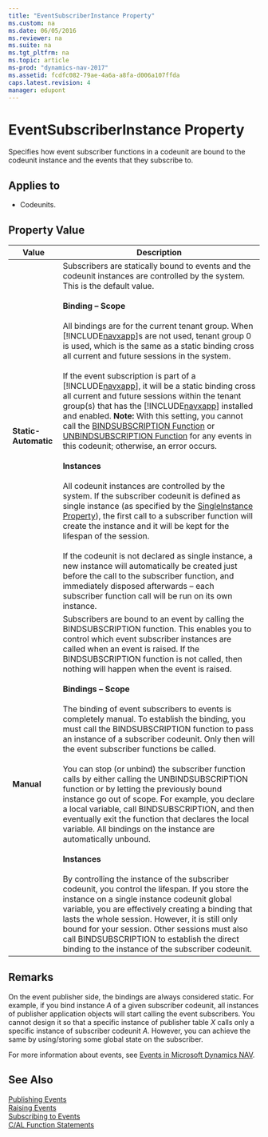 ```yaml
---
title: "EventSubscriberInstance Property"
ms.custom: na
ms.date: 06/05/2016
ms.reviewer: na
ms.suite: na
ms.tgt_pltfrm: na
ms.topic: article
ms-prod: "dynamics-nav-2017"
ms.assetid: fcdfc082-79ae-4a6a-a8fa-d006a107ffda
caps.latest.revision: 4
manager: edupont
---
```

# EventSubscriberInstance Property
Specifies how event subscriber functions in a codeunit are bound to the codeunit instance and the events that they subscribe to.  

## Applies to  

-   Codeunits.  

## Property Value  

|Value|Description|  
|-----------|-----------------|  
|**Static-Automatic**|Subscribers are statically bound to events and the codeunit instances are controlled by the system. This is the default value.<br /><br /> **Binding – Scope**<br /><br /> All bindings are for the current tenant group. When [!INCLUDE[navxapp](includes/navxapp_md.md)]s are not used, tenant group 0 is used, which is the same as a static binding cross all current and future sessions in the system.<br /><br /> If the event subscription is part of a [!INCLUDE[navxapp](includes/navxapp_md.md)], it will be a static binding cross all current and future sessions within the tenant group\(s\) that has the [!INCLUDE[navxapp](includes/navxapp_md.md)] installed and enabled. **Note:**  With this setting, you cannot call the [BINDSUBSCRIPTION Function](BINDSUBSCRIPTION-Function.md) or [UNBINDSUBSCRIPTION Function](UNBINDSUBSCRIPTION-Function.md) for any events in this codeunit; otherwise, an error occurs. <br /><br /> **Instances**<br /><br /> All codeunit instances are controlled by the system. If the subscriber codeunit is defined as single instance \(as specified by the [SingleInstance Property](SingleInstance-Property.md)\), the first call to a subscriber function will create the instance and it will be kept for the lifespan of the session.<br /><br /> If the codeunit is not declared as single instance, a new instance will automatically be created just before the call to the subscriber function, and immediately disposed afterwards – each subscriber function call will be run on its own instance.|  
|**Manual**|Subscribers are bound to an event by calling the BINDSUBSCRIPTION function. This enables you to control which event subscriber instances are called when an event is raised. If the BINDSUBSCRIPTION function is not called, then nothing will happen when the event is raised.<br /><br /> **Bindings – Scope**<br /><br /> The binding of event subscribers to events is completely manual. To establish the binding, you must call the BINDSUBSCRIPTION function to pass an instance of a subscriber codeunit. Only then will the event subscriber functions be called.<br /><br /> You can stop \(or unbind\) the subscriber function calls by either calling the UNBINDSUBSCRIPTION function or by letting the previously bound instance go out of scope. For example, you declare a local variable, call BINDSUBSCRIPTION, and then eventually exit the function that declares the local variable. All bindings on the instance are automatically unbound.<br /><br /> **Instances**<br /><br /> By controlling the instance of the subscriber codeunit, you control the lifespan. If you store the instance on a single instance codeunit global variable, you are effectively creating a binding that lasts the whole session. However, it is still only bound for your session. Other sessions must also call BINDSUBSCRIPTION to establish the direct binding to the instance of the subscriber codeunit.|  

## Remarks  
 On the event publisher side, the bindings are always considered static. For example, if you bind instance *A* of a given subscriber codeunit, all instances of publisher application objects will start calling the event subscribers. You cannot design it so that a specific instance of publisher table *X* calls only a specific instance of subscriber codeunit *A*. However, you can achieve the same by using/storing some global state on the subscriber.  

 For more information about events, see [Events in Microsoft Dynamics NAV](Events-in-Microsoft-Dynamics-NAV.md).  

## See Also  
 [Publishing Events](Publishing-Events.md)   
 [Raising Events](Raising-Events.md)   
 [Subscribing to Events](Subscribing-to-Events.md)   
 [C/AL Function Statements](C-AL-Function-Statements.md)
